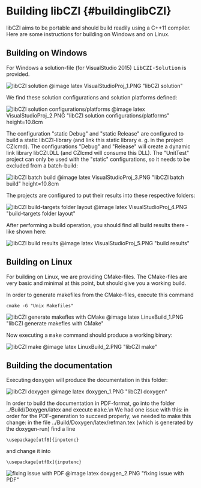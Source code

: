 Building libCZI                 {#buildinglibCZI}
===============

libCZI aims to be portable and should build readily using a C++11 compiler. Here are some instructions
for building on Windows and on Linux.

Building on Windows
-------------------

For Windows a solution-file (for VisualStudio 2015) <tt>LibCZI-Solution</tt> is provided.

![libCZI solution](VisualStudioProj_1.PNG "libCZI solution")
@image latex VisualStudioProj_1.PNG "libCZI solution"

We find these solution configurations and solution platforms defined:

![libCZI solution configurations/platforms](VisualStudioProj_2.PNG "libCZI solution configurations/platforms")
@image latex VisualStudioProj_2.PNG "libCZI solution configurations/platforms" height=10.8cm

The configuration "static Debug" and "static Release" are configured to build a static libCZI-library
(and link this static library e. g. in the project CZIcmd). The configurations "Debug" and "Release" will
create a dynamic link library libCZI.DLL (and CZIcmd will consume this DLL).
The "UnitTest" project can only be used with the "static" configurations, so it needs to be excluded from a 
batch-build:

![libCZI batch build](VisualStudioProj_3.PNG "libCZI batch build")
@image latex VisualStudioProj_3.PNG "libCZI batch build" height=10.8cm

The projects are configured to put their results into these respective folders:

![libCZI build-targets folder layout](VisualStudioProj_4.PNG "build-targets folder layout")
@image latex VisualStudioProj_4.PNG "build-targets folder layout"

After performing a build operation, you should find all build results there - like shown here:

![libCZI build results](VisualStudioProj_5.PNG "build results")
@image latex VisualStudioProj_5.PNG "build results"

Building on Linux
-----------------

For building on Linux, we are providing CMake-files. The CMake-files are very basic and minimal at this
point, but should give you a working build.

In order to generate makefiles from the CMake-files, execute this command

	cmake -G "Unix Makefiles"

![libCZI generate makefles with CMake](LinuxBuild_1.PNG "libCZI generate makefles with CMake")
@image latex LinuxBuild_1.PNG "libCZI generate makefles with CMake"

Now executing a <tt>make</tt> command should produce a working binary:

![libCZI make](LinuxBuild_2.PNG "libCZI make")
@image latex LinuxBuild_2.PNG "libCZI make"



Building the documentation
--------------------------

Executing <tt>doxygen</tt> will produce the documentation in this folder:

![libCZI doxygen](doxygen_1.PNG "libCZI doxygen")
@image latex doxygen_1.PNG "libCZI doxygen"

In order to build the documentation in PDF-format, go into the folder ../Build/Doxygen/latex and
execute <tt>make</tt>.\n
We had one issue with this: in order for the PDF-generation to succeed properly, we needed to make this
change: in the file ../Build/Doxygen/latex/refman.tex (which is generated by the doxygen-run) find a line

	\usepackage[utf8]{inputenc}

and change it into

	\usepackage[utf8x]{inputenc}

![fixing issue with PDF](doxygen_2.PNG "fixing issue with PDF")
@image latex doxygen_2.PNG "fixing issue with PDF"
